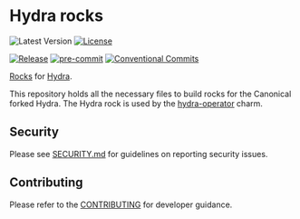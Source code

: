 # Hydra rocks

![Latest Version](https://img.shields.io/badge/dynamic/yaml?url=https%3A%2F%2Fraw.githubusercontent.com%2Fcanonical%2Fhydra-rock%2Fmain%2Frockcraft.yaml&query=%24.version&label=Release&color=red)
[![License](https://img.shields.io/github/license/canonical/hydra-rock?label=License)](https://github.com/canonical/hydra-rock/blob/main/LICENSE)

[![Release](https://github.com/canonical/hydra-rock/actions/workflows/ci.yaml/badge.svg)](https://github.com/canonical/hydra-rock/actions/workflows/ci.yaml)
[![pre-commit](https://img.shields.io/badge/pre--commit-enabled-brightgreen?logo=pre-commit)](https://github.com/pre-commit/pre-commit)
[![Conventional Commits](https://img.shields.io/badge/Conventional%20Commits-1.0.0-%23FE5196.svg)](https://conventionalcommits.org)

[Rocks](https://canonical-rockcraft.readthedocs-hosted.com/en/latest/explanation/rocks/#rocks-explanation)
for [Hydra](https://github.com/canonical/hydra).

This repository holds all the necessary files to build rocks for the
Canonical forked Hydra. The Hydra rock is used by
the [hydra-operator](https://github.com/canonical/hydra-operator) charm.

## Security

Please see [SECURITY.md](https://github.com/canonical/hydra-rock/blob/main/SECURITY.md)
for guidelines on reporting security issues.

## Contributing

Please refer to the [CONTRIBUTING](CONTRIBUTING.md) for developer guidance.
